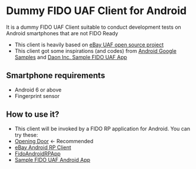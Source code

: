 # Dummy FIDO UAF Client for Android

It is a dummy FIDO UAF Client suitable to conduct development tests on Android smartphones that are not FIDO Ready

- This client is heavily based on [eBay UAF open source project](https://github.com/eBay/UAF)
- This client got some inspirations (and codes) from [Android Google Samples](https://github.com/googlesamples/android-AsymmetricFingerprintDialog) and [Daon Inc. Sample FIDO UAF App](https://github.com/daoninc/fido-android-rp-app)
 
## Smartphone requirements

- Android 6 or above
- Fingerprint sensor

## How to use it?

- This client will be invoked by a FIDO  RP application for Android. You can try these:
 - [Opening Door](https://github.com/emersonmello/openingdoor) <- Recommended
 - [eBay Android RP Client](https://github.com/eBay/UAF)
 - [FidoAndroidRPApp](https://github.com/apowers313/FidoAndroidRPApp)
 - [Sample FIDO UAF Android App](https://github.com/daoninc/fido-android-rp-app)

 
